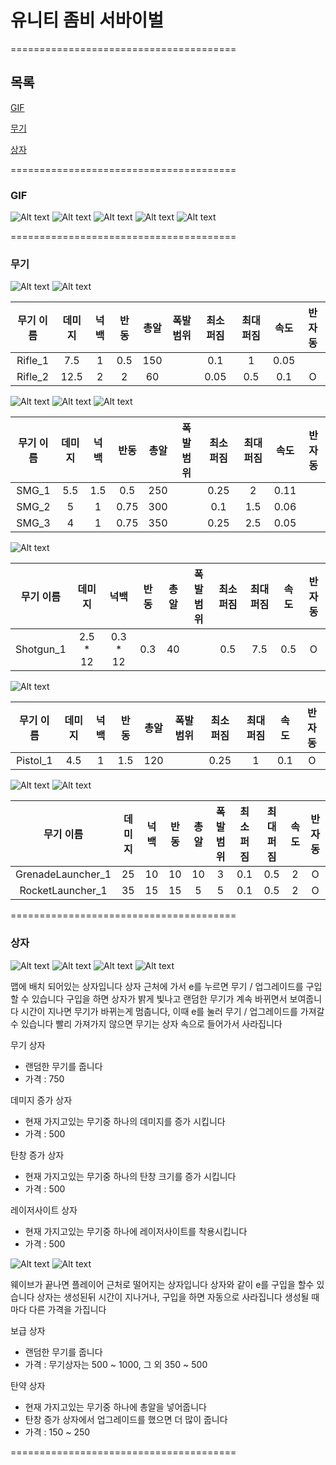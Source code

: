 # 유니티 좀비 서바이벌
=======================================

## 목록
[GIF](https://github.com/Newfoldergames/Zombie#gif)

[무기](https://github.com/Newfoldergames/Zombie#무기)

[상자](https://github.com/Newfoldergames/Zombie#상자)

=======================================

### GIF
![Alt text](/Images/Image_1.gif)
![Alt text](/Images/Image_2.gif)
![Alt text](/Images/Image_3.gif)
![Alt text](/Images/Image_4.gif)
![Alt text](/Images/Image_5.gif)

=======================================

### 무기

![Alt text](/Images/Image_Rifle_1.png)
![Alt text](/Images/Image_Rifle_2.png)

| 무기 이름 | 데미지 | 넉백 | 반동 | 총알 | 폭발 범위 | 최소 퍼짐 | 최대 퍼짐 | 속도 | 반자동 |
|:---------:|:------:|:----:|:----:|:----:|:---------:|:---------:|:---------:|:----:|:------:|
|  Rifle_1  |   7.5  |   1  |  0.5 |  150 |           |    0.1    |     1     | 0.05 |        |
|  Rifle_2  |  12.5  |   2  |   2  |  60  |           |    0.05   |    0.5    |  0.1 |    O   |

![Alt text](/Images/Image_SMG_1.png)
![Alt text](/Images/Image_SMG_2.png)
![Alt text](/Images/Image_SMG_3.png)

| 무기 이름 | 데미지 | 넉백 | 반동 | 총알 | 폭발 범위 | 최소 퍼짐 | 최대 퍼짐 | 속도 | 반자동 |
|:---------:|:------:|:----:|:----:|:----:|:---------:|:---------:|:---------:|:----:|:------:|
|   SMG_1   |   5.5  |  1.5 |  0.5 |  250 |           |    0.25   |     2     | 0.11 |        |
|   SMG_2   |    5   |   1  | 0.75 |  300 |           |    0.1    |    1.5    | 0.06 |        |
|   SMG_3   |    4   |   1  | 0.75 |  350 |           |    0.25   |    2.5    | 0.05 |        |

![Alt text](/Images/Image_Shotgun_1.png)

| 무기 이름 |  데미지  |   넉백   | 반동 | 총알 | 폭발 범위 | 최소 퍼짐 | 최대 퍼짐 | 속도 | 반자동 |
|:---------:|:--------:|:--------:|:----:|:----:|:---------:|:---------:|:---------:|:----:|:------:|
| Shotgun_1 | 2.5 * 12 | 0.3 * 12 |  0.3 |  40  |           |    0.5    |    7.5    |  0.5 |    O   |

![Alt text](/Images/Image_Pistol_1.png)

| 무기 이름 | 데미지 | 넉백 | 반동 | 총알 | 폭발 범위 | 최소 퍼짐 | 최대 퍼짐 | 속도 | 반자동 |
|:---------:|:------:|:----:|:----:|:----:|:---------:|:---------:|:---------:|:----:|:------:|
|  Pistol_1 |   4.5  |   1  |  1.5 |  120 |           |    0.25   |     1     |  0.1 |    O   |

![Alt text](/Images/Image_GrenadeLauncher_1.png)
![Alt text](/Images/Image_RocketLauncher_1.png)

|     무기 이름     | 데미지 | 넉백 | 반동 | 총알 | 폭발 범위 | 최소 퍼짐 | 최대 퍼짐 | 속도 | 반자동 |
|:-----------------:|:------:|:----:|:----:|:----:|:---------:|:---------:|:---------:|:----:|:------:|
| GrenadeLauncher_1 |   25   |  10  |  10  |  10  |     3     |    0.1    |    0.5    |   2  |    O   |
|  RocketLauncher_1 |   35   |  15  |  15  |   5  |     5     |    0.1    |    0.5    |   2  |    O   |

=======================================

### 상자
![Alt text](/Images/Image_Box_1.png)
![Alt text](/Images/Image_Box_2.png)
![Alt text](/Images/Image_Box_3.png)
![Alt text](/Images/Image_Box_4.png)

맵에 배치 되어있는 상자입니다
상자 근처에 가서 e를 누르면 무기 / 업그레이드를 구입할 수 있습니다
구입을 하면 상자가 밝게 빛나고 랜덤한 무기가 계속 바뀌면서 보여줍니다
시간이 지나면 무기가 바뀌는게 멈춥니다, 이때 e를 눌러 무기 / 업그레이드를 가져갈 수 있습니다
빨리 가져가지 않으면 무기는 상자 속으로 들어가서 사라집니다

무기 상자
- 랜덤한 무기를 줍니다
- 가격 : 750

데미지 증가 상자
- 현재 가지고있는 무기중 하나의 데미지를 증가 시킵니다
- 가격 : 500

탄창 증가 상자
- 현재 가지고있는 무기중 하나의 탄창 크기를 증가 시킵니다
- 가격 : 500

레이저사이트 상자
- 현재 가지고있는 무기중 하나에 레이저사이트를 착용시킵니다
- 가격 : 500

![Alt text](/Images/Image_Crate_1.png)
![Alt text](/Images/Image_Crate_2.png)

웨이브가 끝나면 플레이어 근처로 떨어지는 상자입니다
상자와 같이 e를 구입을 할수 있습니다
상자는 생성된뒤 시간이 지나거나, 구입을 하면 자동으로 사라집니다
생성될 때 마다 다른 가격을 가집니다

보급 상자
- 랜덤한 무기를 줍니다
- 가격 : 무기상자는 500 ~ 1000, 그 외 350 ~ 500

탄약 상자
- 현재 가지고있는 무기중 하나에 총알을 넣어줍니다
- 탄창 증가 상자에서 업그레이드를 했으면 더 많이 줍니다
- 가격 : 150 ~ 250

=======================================

